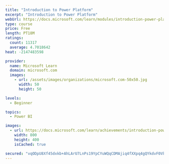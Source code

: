 ```yaml
---
title: "Introduction to Power Platform"
excerpt: "Introduction to Power Platform"
webUrl: https://docs.microsoft.com/learn/modules/introduction-power-platform/
type: course
price: Free
length: PT18M
ratings:
  count: 11317
  average: 4.7018642
heat: -2147483598

provider:
  name: Microsoft Learn
  domain: microsoft.com
  images:
    - url: /assets/images/organizations/microsoft.com-50x50.jpg
      width: 50
      height: 50

levels:
  - Beginner

topics:
  - Power BI

images:
  - url: https://docs.microsoft.com/learn/achievements/introduction-power-platform-social.png
    width: 800
    height: 400
    isCached: true

secured: "vqODpU8Xf45dxkb+AhLArU7LnPs19YpCYuWQqCDMAjiq4fXXpq4gQYkdvF0VkA5ndG01FXQ/JANxDcEIJ1q19GDuh0S1nAmB0tnU2BakDOf4vdt1NcuqiTaCVGnkIUPlRMenZMO0tyZuH814pznZIzO2CzJLHVmJF6neYsK3dx2X3m7dNX3KSqBRZuKouMBRi8A6/7G9kZEojV8Ncr+wnC7fIZ8qU1aizC+2jrn+91kBsU2oN/Ai0y4bbcw72XWrJe5RQK68LxY5i03vSMJ+BOmnNGfQi+QFV7opC/fOFO54F8Dr1LPyKkA81Ac5lHK06VDhKLmMZySZtqOPnP5tA2heLrYnVL3ZMrJAIUnXjFDD7vsKoqZNY5IHj9+PN1lbBjPbIg3LSDM6zf4xyeJlqcWN8TguZpaJ4GvDEKjjUK0=;fsKB+M0tsdOYAqWJ3HpymA=="
---
```


